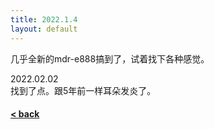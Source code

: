```yaml
---
title: 2022.1.4
layout: default
---
```


几乎全新的mdr-e888搞到了，试着找下各种感觉。

2022.02.02<br>
找到了点。跟5年前一样耳朵发炎了。

#### [< back](https://wzetto.github.io/wz369.github.io/omoi/omoi.html)
